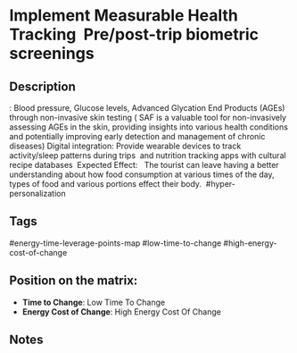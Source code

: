 # Implement Measurable Health Tracking  Pre/post-trip biometric screenings

## Description
: Blood pressure, Glucose levels, Advanced Glycation End Products (AGEs) through non-invasive skin testing ( SAF is a valuable tool for non-invasively assessing AGEs in the skin, providing insights into various health conditions and potentially improving early detection and management of chronic diseases)   Digital integration: Provide wearable devices to track activity/sleep patterns during trips  and nutrition tracking apps with cultural recipe databases    Expected Effect:   The tourist can leave having a better understanding about how food consumption at various times of the day, types of food and various portions effect their body.    #hyper-personalization

## Tags
#energy-time-leverage-points-map #low-time-to-change #high-energy-cost-of-change

## Position on the matrix:
- **Time to Change**: Low Time To Change
- **Energy Cost of Change**: High Energy Cost Of Change

## Notes
<!-- Add your notes here -->
